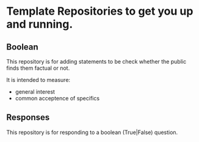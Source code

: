 # Template Repositories to get you up and running.

## Boolean
This repository is for adding statements to be check whether the public finds them factual or not.

It is intended to measure:
- general interest
- common acceptence of specifics

## Responses
This repository is for responding to a boolean (True|False) question.
